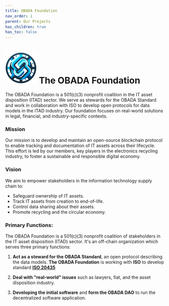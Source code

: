 ```yaml
---
title: OBADA Foundation
nav_order: 1
parent: Our Projects
has_children: true
has_toc: false
---
```

# ![OBADA Foundation Logo](../assets/images/obada-foundation-sm.png)  The OBADA Foundation  

The OBADA Foundation is a 501(c)(3) nonprofit coalition in the IT asset disposition (ITAD) sector. We serve as stewards for the OBADA Standard and work in collaboration with ISO to develop open protocols for data models in the ITAD industry. Our foundation focuses on real-world solutions in legal, financial, and industry-specific contexts.

### Mission

Our mission is to develop and maintain an open-source blockchain protocol to enable tracking and documentation of IT assets across their lifecycle. This effort is led by our members, key players in the electronics recycling industry, to foster a sustainable and responsible digital economy.

### Vision

We aim to empower stakeholders in the information technology supply chain to:

- Safeguard ownership of IT assets.
- Track IT assets from creation to end-of-life.
- Control data sharing about their assets.
- Promote recycling and the circular economy.	
	
### Primary Functions:
The OBADA Foundation is a 501(c)(3) nonprofit coalition of stakeholders in the IT asset disposition (ITAD) sector.  It's an off-chain organization which serves three primary functions:

1. **Act as a steward for the OBADA Standard**, an open protocol describing the data models.  **The OBADA Foundation** is working with **ISO** to develop standard **[ISO 20435](https://www.iso.org/standard/86280.html)**   

2. **Deal with "real-world" issues** such as lawyers, fiat, and the asset disposition industry.

3. **Developing the initial software** and **form the OBADA DAO** to run the decentralized software application.

